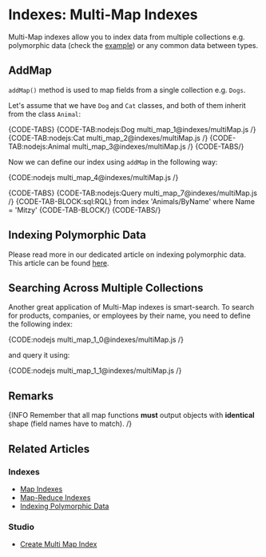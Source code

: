 # Indexes: Multi-Map Indexes

Multi-Map indexes allow you to index data from multiple collections e.g. polymorphic data (check the [example](../indexes/indexing-polymorphic-data)) or any common data between types.

## AddMap

`addMap()` method is used to map fields from a single collection e.g. `Dogs`.

Let's assume that we have `Dog` and `Cat` classes, and both of them inherit from the class `Animal`:

{CODE-TABS}
{CODE-TAB:nodejs:Dog multi_map_1@indexes/multiMap.js /}
{CODE-TAB:nodejs:Cat multi_map_2@indexes/multiMap.js /}
{CODE-TAB:nodejs:Animal multi_map_3@indexes/multiMap.js /}
{CODE-TABS/}

Now we can define our index using `addMap` in the following way:

{CODE:nodejs multi_map_4@indexes/multiMap.js /}

{CODE-TABS}
{CODE-TAB:nodejs:Query multi_map_7@indexes/multiMap.js /}
{CODE-TAB-BLOCK:sql:RQL}
from index 'Animals/ByName'
where Name = 'Mitzy'
{CODE-TAB-BLOCK/}
{CODE-TABS/}

## Indexing Polymorphic Data

Please read more in our dedicated article on indexing polymorphic data. This article can be found [here](../indexes/indexing-polymorphic-data).

## Searching Across Multiple Collections

Another great application of Multi-Map indexes is smart-search. To search for products, companies, or employees by their name, you need to define the following index:

{CODE:nodejs multi_map_1_0@indexes/multiMap.js /}

and query it using:

{CODE:nodejs multi_map_1_1@indexes/multiMap.js /}

## Remarks

{INFO Remember that all map functions **must** output objects with **identical** shape (field names have to match). /}

## Related Articles

### Indexes
- [Map Indexes](../indexes/map-indexes)
- [Map-Reduce Indexes](../indexes/map-reduce-indexes)
- [Indexing Polymorphic Data](../indexes/indexing-polymorphic-data)

### Studio
- [Create Multi Map Index](../studio/database/indexes/create-multi-map-index)
